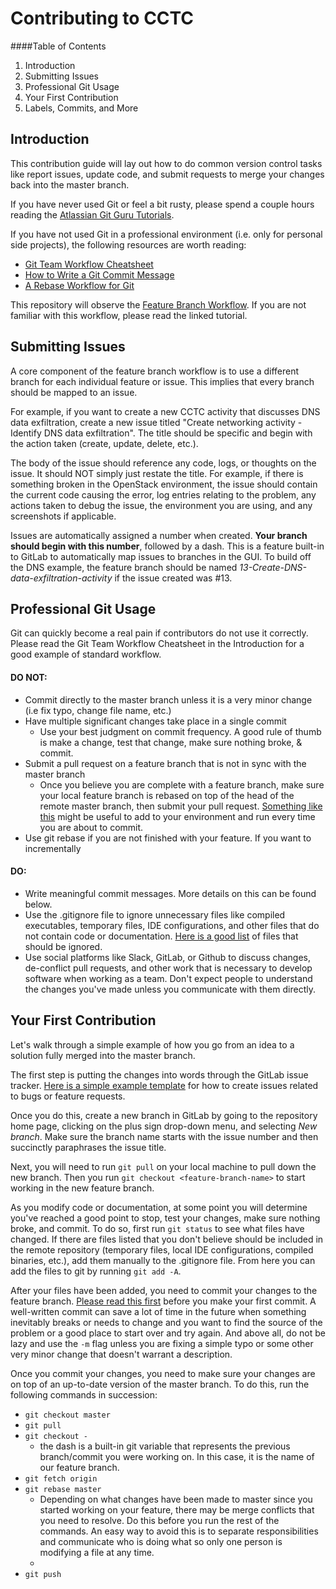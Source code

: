 # Contributing to CCTC

####Table of Contents
1. Introduction
2. Submitting Issues
3. Professional Git Usage
4. Your First Contribution
5. Labels, Commits, and More

## Introduction

This contribution guide will lay out how to do common version control tasks like report issues, update code, and submit
requests to merge your changes back into the master branch.

If you have never used Git or feel a bit rusty, please spend a couple hours reading the
[Atlassian Git Guru Tutorials](https://www.atlassian.com/git/tutorials).

If you have not used Git in a professional environment (i.e. only for personal side projects), the following resources
are worth reading:
- [Git Team Workflow Cheatsheet](https://jameschambers.co/writing/git-team-workflow-cheatsheet/)
- [How to Write a Git Commit Message](https://chris.beams.io/posts/git-commit/)
- [A Rebase Workflow for Git](https://randyfay.com/content/rebase-workflow-git)

This repository will observe the
[Feature Branch Workflow](https://www.atlassian.com/git/tutorials/comparing-workflows/feature-branch-workflow). If you
are not familiar with this workflow, please read the linked tutorial.

## Submitting Issues

A core component of the feature branch workflow is to use a different branch for each individual feature or issue. This
implies that every branch should be mapped to an issue.

For example, if you want to create a new CCTC activity that discusses DNS data exfiltration, create a new issue
titled "Create networking activity - Identify DNS data exfiltration". The title should be specific and begin with the
action taken (create, update, delete, etc.).

The body of the issue should reference any code, logs, or thoughts on the issue. It should NOT simply just restate the
title. For example, if there is something broken in the OpenStack environment, the issue should contain the current code
causing the error, log entries relating to the problem, any actions taken to debug the issue, the environment you are
using, and any screenshots if applicable.

Issues are automatically assigned a number when created. **Your branch should begin with this number**, followed by a
dash. This is a feature built-in to GitLab to automatically map issues to branches in the GUI. To build off the DNS
example, the feature branch should be named *13-Create-DNS-data-exfiltration-activity* if the issue created was #13.

## Professional Git Usage

Git can quickly become a real pain if contributors do not use it correctly. Please read the Git Team Workflow Cheatsheet
in the Introduction for a good example of standard workflow.

#### DO NOT:
* Commit directly to the master branch unless it is a very minor change (i.e fix typo, change file name, etc.)
* Have multiple significant changes take place in a single commit
    * Use your best judgment on commit frequency. A good rule of thumb is make a change, test that change, make sure
    nothing broke, & commit.
* Submit a pull request on a feature branch that is not in sync with the master branch
    * Once you believe you are complete with a feature branch, make sure your local feature branch is rebased on top of
    the head of the remote master branch, then submit your pull request.
    [Something like this](https://coderwall.com/p/9idt5g/keep-your-feature-branch-up-to-date) might be useful to add to
    your environment and run every time you are about to commit.
* Use git rebase if you are not finished with your feature. If you want to incrementally

#### DO:
* Write meaningful commit messages. More details on this can be found below.
* Use the .gitignore file to ignore unnecessary files like compiled executables, temporary files, IDE configurations,
and other files that do not contain code or documentation.
[Here is a good list](https://www.atlassian.com/git/tutorials/saving-changes/gitignore) of files that should be ignored.
* Use social platforms like Slack, GitLab, or Github to discuss changes, de-conflict pull requests, and other work that
is necessary to develop software when working as a team. Don't expect people to understand the changes you've made
unless you communicate with them directly.

## Your First Contribution

Let's walk through a simple example of how you go from an idea to a solution fully merged into the master branch.

The first step is putting the changes into words through the GitLab issue tracker.
[Here is a simple example template](https://github.com/Urigo/angular-meteor/blob/master/.github/ISSUE_TEMPLATE.md) for
how to create issues related to bugs or feature requests.

Once you do this, create a new branch in GitLab by going to the repository home page, clicking on the plus sign
drop-down menu, and selecting _New branch_. Make sure the branch name starts with the issue number and then succinctly
paraphrases the issue title.

Next, you will need to run ```git pull``` on your local machine to pull down the new branch. Then you run
```git checkout <feature-branch-name>``` to start working in the new feature branch.

As you modify code or documentation, at some point you will determine you've reached a good point to stop, test your
changes, make sure nothing broke, and commit. To do so, first run ```git status``` to see what files have changed.
If there are files listed that you don't believe should be included in the remote repository (temporary files, local
IDE configurations, compiled binaries, etc.), add them manually to the .gitignore file. From here you can add the files
to git by running ```git add -A```. 
 
After your files have been added, you need to commit your changes to the feature branch.
[Please read this first](https://chris.beams.io/posts/git-commit/) before you make your first commit. A well-written
commit can save a lot of time in the future when something inevitably breaks or needs to change and you want to find
the source of the problem or a good place to start over and try again. And above all, do not be lazy and use the
```-m``` flag unless you are fixing a simple typo or some other very minor change that doesn't warrant a description.

Once you commit your changes, you need to make sure your changes are on top of an up-to-date version of the master
branch. To do this, run the following commands in succession:
* ```git checkout master```
* ```git pull```
* ```git checkout -```
    * the dash is a built-in git variable that represents the previous branch/commit you were working on. In this case,
    it is the name of our feature branch.
* ```git fetch origin```
* ```git rebase master```
    * Depending on what changes have been made to master since you started working on your feature, there may be merge
    conflicts that you need to resolve. Do this before you run the rest of the commands. An easy way to avoid this is to
    separate responsibilities and communicate who is doing what so only one person is modifying a file at any time.
    * 
* ```git push```

